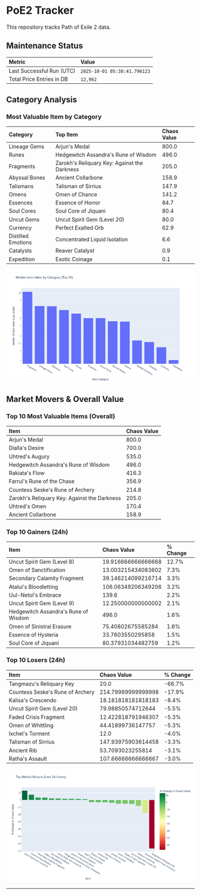 # PoE2 Tracker

This repository tracks Path of Exile 2 data.

## Maintenance Status

<!-- START_MAINTENANCE -->
| Metric | Value |
|:---|:---|
| Last Successful Run (UTC) | `2025-10-01 05:38:41.796123` |
| Total Price Entries in DB | `12,962` |

<!-- END_MAINTENANCE -->

## Category Analysis

<!-- START_CATEGORY_ANALYSIS -->
### Most Valuable Item by Category
| Category | Top Item | Chaos Value |
| :--- | :--- | :--- |
| Lineage Gems | Arjun's Medal | 800.0 |
| Runes | Hedgewitch Assandra's Rune of Wisdom | 496.0 |
| Fragments | Zarokh's Reliquary Key: Against the Darkness | 205.0 |
| Abyssal Bones | Ancient Collarbone | 158.9 |
| Talismans | Talisman of Sirrius | 147.9 |
| Omens | Omen of Chance | 141.2 |
| Essences | Essence of Horror | 84.7 |
| Soul Cores | Soul Core of Jiquani | 80.4 |
| Uncut Gems | Uncut Spirit Gem (Level 20) | 80.0 |
| Currency | Perfect Exalted Orb | 62.9 |
| Distilled Emotions | Concentrated Liquid Isolation | 6.6 |
| Catalysts | Reaver Catalyst | 0.9 |
| Expedition | Exotic Coinage | 0.1 |


![Category Analysis Chart](charts/category_analysis.png)
<!-- END_CATEGORY_ANALYSIS -->

## Market Movers & Overall Value

<!-- START_ANALYSIS -->
### Top 10 Most Valuable Items (Overall)
| Item | Chaos Value |
| :--- | :--- |
| Arjun's Medal | 800.0 |
| Dialla's Desire | 700.0 |
| Uhtred's Augury | 535.0 |
| Hedgewitch Assandra's Rune of Wisdom | 496.0 |
| Rakiata's Flow | 416.3 |
| Farrul's Rune of the Chase | 356.9 |
| Countess Seske's Rune of Archery | 214.8 |
| Zarokh's Reliquary Key: Against the Darkness | 205.0 |
| Uhtred's Omen | 170.4 |
| Ancient Collarbone | 158.9 |

### Top 10 Gainers (24h)
| Item | Chaos Value | % Change |
| :--- | :--- | :--- |
| Uncut Spirit Gem (Level 8) | 19.916666666666668 | 12.7% |
| Omen of Sanctification | 13.003215434083602 | 7.3% |
| Secondary Calamity Fragment | 39.146214099216714 | 3.3% |
| Atalui's Bloodletting | 106.06349206349206 | 3.2% |
| Uul-Netol's Embrace | 139.6 | 2.2% |
| Uncut Spirit Gem (Level 9) | 12.250000000000002 | 2.1% |
| Hedgewitch Assandra's Rune of Wisdom | 496.0 | 1.6% |
| Omen of Sinistral Erasure | 75.40802675585284 | 1.6% |
| Essence of Hysteria | 33.7603550295858 | 1.5% |
| Soul Core of Jiquani | 80.37931034482759 | 1.2% |

### Top 10 Losers (24h)
| Item | Chaos Value | % Change |
| :--- | :--- | :--- |
| Tangmazu's Reliquary Key | 20.0 | -66.7% |
| Countess Seske's Rune of Archery | 214.79999999999998 | -17.9% |
| Kalisa's Crescendo | 18.181818181818183 | -8.4% |
| Uncut Spirit Gem (Level 20) | 79.98850574712644 | -5.5% |
| Faded Crisis Fragment | 12.422818791946307 | -5.3% |
| Omen of Whittling | 44.41899736147757 | -5.3% |
| Ixchel's Torment | 12.0 | -4.0% |
| Talisman of Sirrius | 147.93975903614458 | -3.3% |
| Ancient Rib | 53.7093023255814 | -3.1% |
| Ratha's Assault | 107.66666666666667 | -3.0% |


![Market Movers Chart](charts/market_movers.png)
<!-- END_ANALYSIS -->

---
